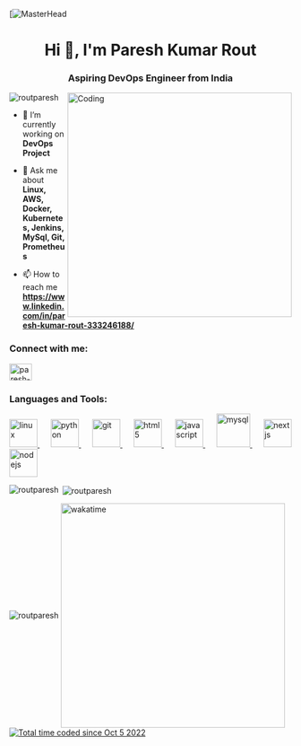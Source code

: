 [![MasterHead](https://camo.githubusercontent.com/2dcf1a73f7dcb84e53882d821de7b61d4362388b92e1f9d974563c489abeb342/68747470733a2f2f6d69726f2e6d656469756d2e636f6d2f6d61782f3730302f302a4647443642557a7a5a7331564a4c75592e676966)
<h1 align="center">Hi 👋, I'm Paresh Kumar Rout</h1>
<h3 align="center">Aspiring DevOps Engineer from India</h3>
<img align="right" alt="Coding" width="400" src="https://cdn.dribbble.com/users/1292677/screenshots/6139167/avento.gif">

<p align="left"> <img src="https://komarev.com/ghpvc/?username=routparesh&label=Profile%20views&color=0e75b6&style=flat" alt="routparesh" /> </p>


- 🔭 I’m currently working on **DevOps Project**

- 💬 Ask me about **Linux, AWS, Docker, Kubernetes, Jenkins, MySql, Git, Prometheus**

- 📫 How to reach me **https://www.linkedin.com/in/paresh-kumar-rout-333246188/**

<h3 align="left">Connect with me:</h3>
<p align="left">
<a href="https://www.linkedin.com/in/paresh-kumar-rout-333246188/" target="blank"><img align="center" src="https://th.bing.com/th?id=OIP.b5oDvUVU5UVN4cefTJGq3wHaHa&w=250&h=250&c=8&rs=1&qlt=90&o=6&dpr=1.5&pid=3.1&rm=2" alt="paresh-kumar-rout" height="30" width="40" /></a>

</p>

<h3 align="left">Languages and Tools:</h3>
<p align="left"> <a href="https://www.w3schools.com/css/" target="_blank" rel="noreferrer"> <img src="https://cdn-icons-png.flaticon.com/128/6124/6124995.png" alt="linux" width="50" height="50"/> </a> <a href="https://expressjs.com" target="_blank" rel="noreferrer"> <img src="https://cdn-icons-png.flaticon.com/128/5968/5968350.png" alt="python" width="50" height="50"/> </a>  <a href="https://git-scm.com/" target="_blank" rel="noreferrer"> <img src="https://cdn-icons-png.flaticon.com/128/15466/15466088.png" alt="git" width="50" height="50"/> </a> <a href="https://www.w3.org/html/" target="_blank" rel="noreferrer"> <img src="https://img.icons8.com/?size=96&id=cvzmaEA4kC0o&format=png" alt="html5" width="50" height="50"/> </a> <a href="https://developer.mozilla.org/en-US/docs/Web/JavaScript" target="_blank" rel="noreferrer"> <img src="https://img.icons8.com/?size=96&id=33039&format=png" alt="javascript" width="50" height="50"/> </a> <a href="https://www.mysql.com/" target="_blank" rel="noreferrer"> <img src="https://img.icons8.com/?size=512&id=UFXRpPFebwa2&format=png" alt="mysql" width="60" height="60"/> </a> <a href="https://nextjs.org/" target="_blank" rel="noreferrer"> <img src="https://img.icons8.com/?size=96&id=39292&format=png" alt="nextjs" width="50" height="50"/> </a> <a href="https://nodejs.org" target="_blank" rel="noreferrer"> <img src="https://img.icons8.com/?size=96&id=Ei4ZhVQvIMHE&format=png" alt="nodejs" width="50" height="50"/> </a></p>

<style>
  a {
    margin-right: 20px; /* Adjust this value to set the desired space between icons */
  }
</style>

<p><img align="left" src="https://github-readme-stats.vercel.app/api/top-langs?username=routparesh&show_icons=true&locale=en&layout=compact" alt="routparesh" /></p>

<p>&nbsp;<img align="center" src="https://github-readme-stats.vercel.app/api?username=routparesh&show_icons=true&locale=en" alt="routparesh" /></p>

<img align="center" src="https://github-readme-streak-stats.herokuapp.com/?user=routparesh&" alt="routparesh" />
<img align="center" src="https://wakatime.com/share/@7488eb66-6e61-443d-89ac-325e043b294d/d1fa6803-3c6c-4d77-89fb-f0dbbd3d3a84.svg" alt="wakatime" width="400" />
<a href="https://wakatime.com/@7488eb66-6e61-443d-89ac-325e043b294d"><img src="https://wakatime.com/badge/user/7488eb66-6e61-443d-89ac-325e043b294d.svg" alt="Total time coded since Oct 5 2022" /></a>
